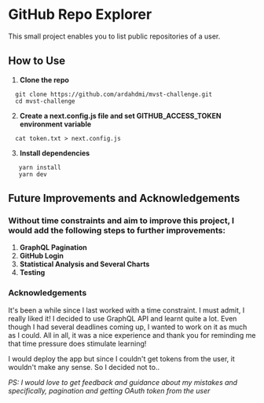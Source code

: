 # GitHub Repo Explorer

This small project enables you to list public repositories of a user.

## How to Use

1. **Clone the repo**

```
  git clone https://github.com/ardahdmi/mvst-challenge.git
  cd mvst-challenge
```

2. **Create a next.config.js file and set GITHUB_ACCESS_TOKEN environment variable**

```
  cat token.txt > next.config.js
```

3. **Install dependencies**

```
   yarn install
   yarn dev
```

## Future Improvements and Acknowledgements

### Without time constraints and aim to improve this project, I would add the following steps to further improvements:

1. **GraphQL Pagination**
2. **GitHub Login**
3. **Statistical Analysis and Several Charts**
4. **Testing**

### Acknowledgements

It's been a while since I last worked with a time constraint. I must admit, I really liked it! I decided to use GraphQL API and learnt quite a lot. Even though I had several deadlines coming up, I wanted to work on it as much as I could. All in all, it was a nice experience and thank you for reminding me that time pressure does stimulate learning!

I would deploy the app but since I couldn't get tokens from the user, it wouldn't make any sense. So I decided not to..

_PS: I would love to get feedback and guidance about my mistakes and specifically, pagination and getting OAuth token from the user_
